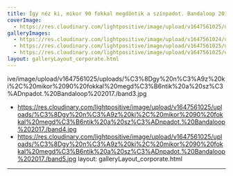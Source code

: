 ```yaml
---
title: Így néz ki, mikor 90 fokkal megdöntik a színpadot. Bandaloop 2017.
coverImage:
  - https://res.cloudinary.com/lightpositive/image/upload/v1647561025/uploads/%C3%8Dgy%20n%C3%A9z%20ki%2C%20mikor%2090%20fokkal%20megd%C3%B6ntik%20a%20sz%C3%ADnpadot.%20Bandaloop%202017./band2.jpg
galleryImages: 
  - https://res.cloudinary.com/lightpositive/image/upload/v1647561024/uploads/%C3%8Dgy%20n%C3%A9z%20ki%2C%20mikor%2090%20fokkal%20megd%C3%B6ntik%20a%20sz%C3%ADnpadot.%20Bandaloop%202017./band.jpg
  - https://res.cloudinary.com/lightpositive/image/upload/v1647561025/uploads/%C3%8Dgy%20n%C3%A9z%20ki%2C%20mikor%2090%20fokkal%20megd%C3%B6ntik%20a%20sz%C3%ADnpadot.%20Bandaloop%202017./band1.jpg
  - https://res.cloudinary.com/lightpositive/image/upload/v1647561025/uploads/%C3%8Dgy%20n%C3%A9z%20ki%2C%20mikor%2090%20fokkal%20megd%C3%B6ntik%20a%20sz%C3%ADnpadot.%20Bandaloop%202017./band2.jpg
layout: galleryLayout_corporate.html
---
```

ive/image/upload/v1647561025/uploads/%C3%8Dgy%20n%C3%A9z%20ki%2C%20mikor%2090%20fokkal%20megd%C3%B6ntik%20a%20sz%C3%ADnpadot.%20Bandaloop%202017./band3.jpg
  - https://res.cloudinary.com/lightpositive/image/upload/v1647561025/uploads/%C3%8Dgy%20n%C3%A9z%20ki%2C%20mikor%2090%20fokkal%20megd%C3%B6ntik%20a%20sz%C3%ADnpadot.%20Bandaloop%202017./band4.jpg
  - https://res.cloudinary.com/lightpositive/image/upload/v1647561025/uploads/%C3%8Dgy%20n%C3%A9z%20ki%2C%20mikor%2090%20fokkal%20megd%C3%B6ntik%20a%20sz%C3%ADnpadot.%20Bandaloop%202017./band5.jpg
layout: galleryLayout_corporate.html
---
